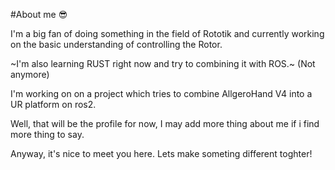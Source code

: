 #About me 😎

I'm a big fan of doing something in the field of Rototik and currently working on the basic understanding of controlling the Rotor.

~I'm also learning RUST right now and try to combining it with ROS.~ (Not anymore)

I'm working on on a project which tries to combine AllgeroHand V4 into a UR platform on ros2.

Well, that will be the profile for now,
I may add more thing about me if i find more thing to say.

Anyway, it's nice to meet you here.
Lets make someting different toghter!
<!--
**Sgt-Harry/Sgt-Harry** is a ✨ _special_ ✨ repository because its `README.md` (this file) appears on your GitHub profile.

Here are some ideas to get you started:

- 🔭 I’m currently working on ...
- 🌱 I’m currently learning ...
- 👯 I’m looking to collaborate on ...
- 🤔 I’m looking for help with ...
- 💬 Ask me about ...
- 📫 How to reach me: ...
- 😄 Pronouns: ...
- ⚡ Fun fact: ...
-->
